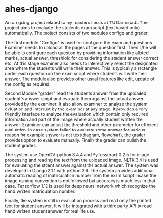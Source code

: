 # ahes-django
An on going project related to my masters thesis at TU Darmstadt. The project aims to evaluate the students exam script (text based only) automatically. The project consists of two modules configq and grader.

The first module "Configq" is used for configure the exam and questions. Examiner needs to upload all the pages of the question first. Then s/he will be able to configure each question by providing information like alloted marks, actual answer, threshlold for considering the student answer correct etc. At this stage examiner also needs to interectively select the designated area where the students will write their answer. This is typically a rectengle under each question on the exam script where students will write their answer. The module also provides other usual features like edit, update of the config as required. 

Second Module "grader" read the students answer from the uploaded student's answer script and evaluate them against the actual answer provided by the examiner. It also allow examiner to analyze the system evluation and interrupt by the examiner at any stage. It provides a very friendly interface to analyze the evaluation which contain only required information and part of the image where actually student written the answer. Examiner can adjust the threshold and other parameter for efficient evaluation. In case system failed to evaluate some answer for various reason for example answer is not text(diagram, flowchart), the grader provides option to evaluate manually. Finally the grader can pulish the student grades. 

The system use OpenCV-python 3.4.4 and PyTesseract 0.2.5 for image processing and reading the text from the uploaded image. NLTK 3.4 is used for evaluating the stdent answer against the actual answer. The system was developed in Django 2.1.1 with python 3.6. The system provides additional automatic reading of matriculation number from the exam script incase the image naming convention is not followed but accuracy is much less in that case. Tensorflow 1.12 is used for deep neural network which recognize the hand written matriculation number. 

Finally, the system is still in evaluation process and read only the printed text for student answer. It will be integrated with a third party API to read hand written student answer for real life use. 